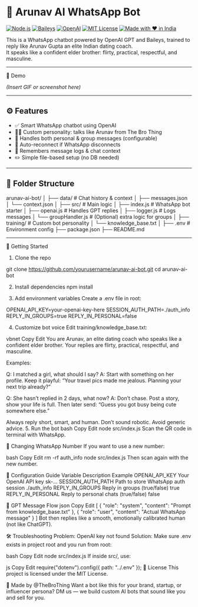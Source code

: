 # 💬 Arunav AI WhatsApp Bot

[![Node.js](https://img.shields.io/badge/Node.js-18.x-brightgreen?logo=node.js)](https://nodejs.org/)
[![Baileys](https://img.shields.io/badge/Baileys-WhiskeySockets-blue?logo=whatsapp)](https://github.com/WhiskeySockets/Baileys)
[![OpenAI](https://img.shields.io/badge/OpenAI-GPT--3.5/4-purple?logo=openai)](https://openai.com/)
[![MIT License](https://img.shields.io/badge/license-MIT-blue.svg)](LICENSE)
[![Made with ❤️ in India](https://img.shields.io/badge/Made%20in-%E2%9D%A4%EF%B8%8F%20India-orange)](https://thebrothing.com)

This is a WhatsApp chatbot powered by OpenAI GPT and Baileys, trained to reply like Arunav Gupta an elite Indian dating coach.  
It speaks like a confident elder brother: flirty, practical, respectful, and masculine.

---

📸 Demo

_(Insert GIF or screenshot here)_

---

## ⚙️ Features

- ✅ Smart WhatsApp chatbot using OpenAI
- 👨‍🏫 Custom personality: talks like Arunav from The Bro Thing
- 📱 Handles both personal & group messages (configurable)
- 🔁 Auto-reconnect if WhatsApp disconnects
- 💾 Remembers message logs & chat context
- ✏️ Simple file-based setup (no DB needed)

---

## 📁 Folder Structure

arunav-ai-bot/
│
├── data/ # Chat history & context
│ ├── messages.json
│ └── context.json
│
├── src/ # Main logic
│ ├── index.js # WhatsApp bot starter
│ ├── openai.js # Handles GPT replies
│ ├── logger.js # Logs messages
│ └── groupHandler.js # (Optional) extra logic for groups
│
├── training/ # Custom bot personality
│ └── knowledge_base.txt
│
├── .env # Environment config
├── package.json
├── README.md

---

🚀 Getting Started

1. Clone the repo

git clone https://github.com/yourusername/arunav-ai-bot.git
cd arunav-ai-bot

2. Install dependencies
   npm install

3. Add environment variables
   Create a .env file in root:

OPENAI_API_KEY=your-openai-key-here
SESSION_AUTH_PATH=./auth_info
REPLY_IN_GROUPS=true
REPLY_IN_PERSONAL=false

4. Customize bot voice
   Edit training/knowledge_base.txt:

vbnet
Copy
Edit
You are Arunav, an elite dating coach who speaks like a confident elder brother.
Your replies are flirty, practical, respectful, and masculine.

Examples:

Q: I matched a girl, what should I say?
A: Start with something on her profile. Keep it playful: “Your travel pics made me jealous. Planning your next trip already?”

Q: She hasn’t replied in 2 days, what now?
A: Don’t chase. Post a story, show your life is full. Then later send: “Guess you got busy being cute somewhere else.”

Always reply short, smart, and human. Don’t sound robotic. Avoid generic advice. 5. Run the bot
bash
Copy
Edit
node src/index.js
Scan the QR code in terminal with WhatsApp.

🔄 Changing WhatsApp Number
If you want to use a new number:

bash
Copy
Edit
rm -rf auth_info
node src/index.js
Then scan again with the new number.

🔧 Configuration Guide
Variable Description Example
OPENAI_API_KEY Your OpenAI API key sk-...
SESSION_AUTH_PATH Path to store WhatsApp auth session ./auth_info
REPLY_IN_GROUPS Reply in groups (true/false) true
REPLY_IN_PERSONAL Reply to personal chats (true/false) false

🧠 GPT Message Flow
json
Copy
Edit
[
{ "role": "system", "content": "Prompt from knowledge_base.txt" },
{ "role": "user", "content": "Actual WhatsApp message" }
]
Bot then replies like a smooth, emotionally calibrated human (not like ChatGPT).

🛠️ Troubleshooting
Problem: OpenAI key not found
Solution:
Make sure .env exists in project root and you run from root:

bash
Copy
Edit
node src/index.js
If inside src/, use:

js
Copy
Edit
require("dotenv").config({ path: "../.env" });
📜 License
This project is licensed under the MIT License.

👑 Made by @TheBroThing
Want a bot like this for your brand, startup, or influencer persona?
DM us — we build custom AI bots that sound like you and sell for you.
